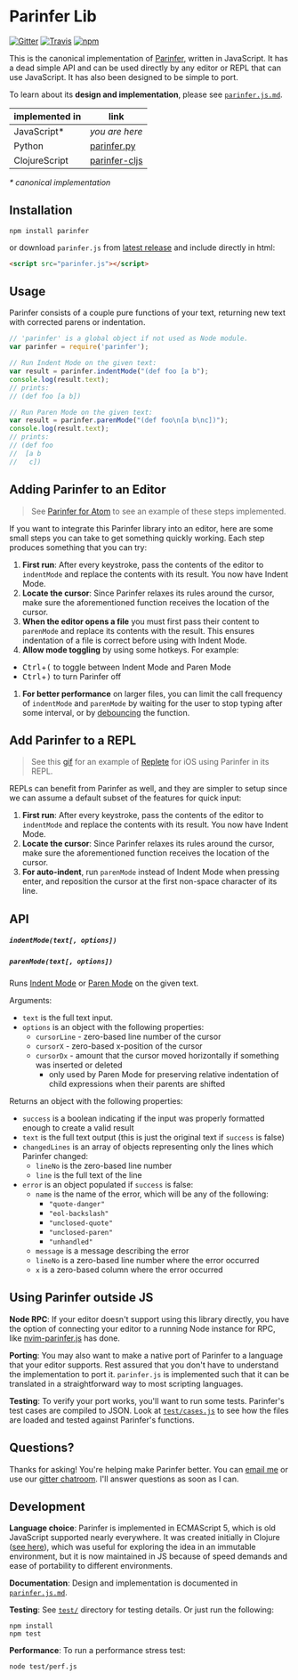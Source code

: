 # Parinfer Lib

[![Gitter](https://badges.gitter.im/shaunlebron/parinfer.svg)](https://gitter.im/shaunlebron/parinfer?utm_source=badge&utm_medium=badge&utm_campaign=pr-badge)
[![Travis](https://travis-ci.org/shaunlebron/parinfer.svg?branch=master)](https://travis-ci.org/shaunlebron/parinfer)
[![npm](https://img.shields.io/npm/v/parinfer.svg)](https://www.npmjs.com/package/parinfer)

This is the canonical implementation of [Parinfer], written in JavaScript.  It
has a dead simple API and can be used directly by any editor or REPL that can
use JavaScript.  It has also been designed to be simple to port.

To learn about its __design and implementation__, please see [`parinfer.js.md`].

[`parinfer.js.md`]:parinfer.js.md


| implemented in | link |
|----------|------|
| JavaScript\* | _you are here_ |
| Python | [parinfer.py] |
| ClojureScript | [parinfer-cljs] |

_\* canonical implementation_


[Parinfer]:http://shaunlebron.github.io/parinfer/
[parinfer.py]:https://github.com/oakmac/parinfer.py
[parinfer-cljs]:https://github.com/shaunlebron/parinfer-cljs

## Installation

```
npm install parinfer
```

or download `parinfer.js` from [latest release] and include directly in html:

[latest release]:https://github.com/shaunlebron/parinfer/releases/latest

```html
<script src="parinfer.js"></script>
```

## Usage

Parinfer consists of a couple pure functions of your text, returning new text with
corrected parens or indentation.

```js
// 'parinfer' is a global object if not used as Node module.
var parinfer = require('parinfer');

// Run Indent Mode on the given text:
var result = parinfer.indentMode("(def foo [a b");
console.log(result.text);
// prints:
// (def foo [a b])

// Run Paren Mode on the given text:
var result = parinfer.parenMode("(def foo\n[a b\nc])");
console.log(result.text);
// prints:
// (def foo
//  [a b
//   c])
```

## Adding Parinfer to an Editor

> See [Parinfer for Atom][atom-parinfer] to see an example of these steps implemented.

[atom-parinfer]:https://github.com/oakmac/atom-parinfer

If you want to integrate this Parinfer library into an editor, here are some
small steps you can take to get something quickly working.  Each step produces
something that you can try:

1. __First run__: After every keystroke, pass the contents of the editor to
   `indentMode` and replace the contents with its result.  You now have Indent Mode.
1. __Locate the cursor__: Since Parinfer relaxes its rules around the cursor,
   make sure the aforementioned function receives the location of the cursor.
1. __When the editor opens a file__ you must first pass their content to
  `parenMode` and replace its contents with the result.  This ensures
  indentation of a file is correct before using with Indent Mode.
1. __Allow mode toggling__ by using some hotkeys.  For example:
  - <kbd>Ctrl</kbd>+<kbd>(</kbd> to toggle between Indent Mode and Paren Mode
  - <kbd>Ctrl</kbd>+<kbd>)</kbd> to turn Parinfer off
1. __For better performance__ on larger files, you can limit the call frequency
  of `indentMode` and `parenMode` by waiting for the user to stop typing after
  some interval, or by [debouncing] the function.

[debouncing]:https://davidwalsh.name/javascript-debounce-function

## Add Parinfer to a REPL

> See this [gif][replete-gif] for an example of [Replete] for iOS using Parinfer in its REPL.

[replete-gif]:https://twitter.com/mfikes/status/668435676438900737
[replete]:https://github.com/mfikes/replete

REPLs can benefit from Parinfer as well, and they are simpler to setup since
we can assume a default subset of the features for quick input:

1. __First run__: After every keystroke, pass the contents of the editor to
   `indentMode` and replace the contents with its result.  You now have Indent
   Mode.
1. __Locate the cursor__: Since Parinfer relaxes its rules around the cursor,
   make sure the aforementioned function receives the location of the cursor.
1. __For auto-indent__, run
   `parenMode` instead of Indent Mode when pressing enter, and reposition the
   cursor at the first non-space character of its line.

## API

##### `indentMode(text[, options])`
##### `parenMode(text[, options])`

Runs
[Indent Mode](http://shaunlebron.github.io/parinfer/#indent-mode)
or
[Paren Mode](http://shaunlebron.github.io/parinfer/#paren-mode)
on the given text.

Arguments:

- `text` is the full text input.
- `options` is an object with the following properties:
  - `cursorLine` - zero-based line number of the cursor
  - `cursorX` - zero-based x-position of the cursor
  - `cursorDx` - amount that the cursor moved horizontally if something was inserted or deleted
    - only used by Paren Mode for preserving relative indentation of child expressions when their parents are shifted

Returns an object with the following properties:

- `success` is a boolean indicating if the input was properly formatted enough to create a valid result
- `text` is the full text output (this is just the original text if `success` is false)
- `changedLines` is an array of objects representing only the lines which Parinfer changed:
  - `lineNo` is the zero-based line number
  - `line` is the full text of the line
- `error` is an object populated if `success` is false:
  - `name` is the name of the error, which will be any of the following:
    - `"quote-danger"`
    - `"eol-backslash"`
    - `"unclosed-quote"`
    - `"unclosed-paren"`
    - `"unhandled"`
  - `message` is a message describing the error
  - `lineNo` is a zero-based line number where the error occurred
  - `x` is a zero-based column where the error occurred

## Using Parinfer outside JS

__Node RPC__: If your editor doesn't support using this library directly, you
have the option of connecting your editor to a running Node instance for RPC,
like [nvim-parinfer.js] has done.

__Porting__: You may also want to make a native port of Parinfer to a language
that your editor supports. Rest assured that you don't have to understand the
implementation to port it.  `parinfer.js` is implemented such that it can be
translated in a straightforward way to most scripting languages.

__Testing__: To verify your port works, you'll want to run some tests.  Parinfer's
test cases are compiled to JSON.  Look at [`test/cases.js`] to see how the files are
loaded and tested against Parinfer's functions.

[`test/cases.js`]:test/cases.js
[nvim-parinfer.js]:https://github.com/snoe/nvim-parinfer.js

## Questions?

Thanks for asking!  You're helping make Parinfer better.  You can [email me]
or use our [gitter chatroom].  I'll answer questions as soon as I can.

[email me]:shaunewilliams@gmail.com
[gitter chatroom]:https://gitter.im/shaunlebron/parinfer

## Development

__Language choice__: Parinfer is implemented in ECMAScript 5, which is old JavaScript
supported nearly everywhere.  It was created initially in Clojure ([see
here][old-clojure]), which was useful for exploring the idea in an immutable
environment, but it is now maintained in JS because of speed demands and ease
of portability to different environments.

__Documentation__: Design and implementation is documented in [`parinfer.js.md`].

__Testing__: See [`test/`] directory for testing details.  Or just run the following:

```
npm install
npm test
```

__Performance__: To run a performance stress test:

```
node test/perf.js
```

[old-clojure]:https://github.com/shaunlebron/parinfer/tree/clojure/lib/src/parinfer
[`test/`]:test
